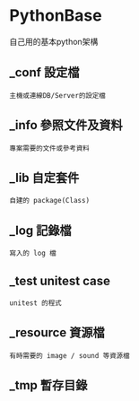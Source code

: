 # PythonBase
自己用的基本python架構

## _conf 設定檔
    主機或連線DB/Server的設定檔
## _info 參照文件及資料
    專案需要的文件或參考資料
## _lib  自定套件
    自建的 package(Class)
## _log  記錄檔
    寫入的 log 檔
## _test unitest case 
    unitest 的程式
## _resource 資源檔
    有時需要的 image / sound 等資源檔
## _tmp 暫存目錄
